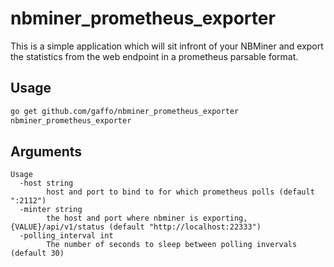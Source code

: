 # nbminer_prometheus_exporter

This is a simple application which will sit infront of your NBMiner and export the statistics from the web endpoint
in a prometheus parsable format.

## Usage

```bash
go get github.com/gaffo/nbminer_prometheus_exporter
nbminer_prometheus_exporter
```

## Arguments
```
Usage
  -host string
        host and port to bind to for which prometheus polls (default ":2112")
  -minter string
        the host and port where nbminer is exporting, {VALUE}/api/v1/status (default "http://localhost:22333")
  -polling_interval int
        The number of seconds to sleep between polling invervals (default 30)
```